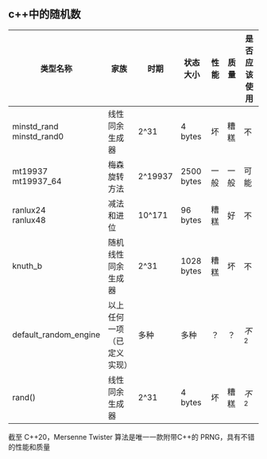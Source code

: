 ## c++中的随机数

|类型名称|家族|时期|状态大小|性能|质量|是否应该使用|
|-----|-----|-----|-----|-----|-----|-----|
|minstd_rand <br> minstd_rand0|线性同余生成器|2^31|4 bytes|坏|糟糕|不|
| mt19937 <br> mt19937_64 |梅森旋转方法|2^19937|2500 bytes|一般|一般|可能|
|ranlux24 <br> ranlux48|减法和进位|10^171|96 bytes|糟糕|好|不|
|knuth_b|随机线性同余生成器|2^31|1028 bytes|糟糕|坏|不|
|default_random_engine|以上任何一项（已定义实现）|多种|多种|？|？|$不^{2}$|
|rand()|线性同余生成器|2^31|4 bytes|坏|糟糕|$不^2$|  

截至 C++20，Mersenne Twister 算法是唯一一款附带C++的 PRNG，具有不错的性能和质量
